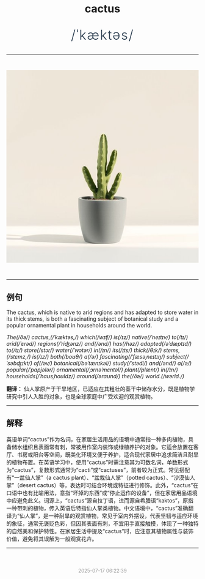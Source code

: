 <div align="center">

# cactus

<div style="margin: 30px 0;">
<h1 style="font-size: 2.5em; font-weight: 300; letter-spacing: 2px; margin: 0; color: #2c3e50;">
/ˈkæktəs/
</h1>
</div>

</div>

---

<div align="center" style="margin: 40px 0;">

![cactus](images/cactus.png)

</div>

---

## 例句

The cactus, which is native to arid regions and has adapted to store water in its thick stems, is both a fascinating subject of botanical study and a popular ornamental plant in households around the world.

*The(/ðə/) cactus,(/ˈkæktəs,/) which(/wɪʧ/) is(/ɪz/) native(/ˈneɪtɪv/) to(/tɪ/) arid(/ˈɛrəd/) regions(/ˈriʤənz/) and(/ənd/) has(/həz/) adapted(/əˈdæptɪd/) to(/tɪ/) store(/stɔr/) water(/ˈwɔtər/) in(/ɪn/) its(/ɪts/) thick(/θɪk/) stems,(/stɛmz,/) is(/ɪz/) both(/boʊθ/) a(/ə/) fascinating(/ˈfæsəˌneɪtɪŋ/) subject(/ˈsəbʤɪkt/) of(/əv/) botanical(/bəˈtænɪkəl/) study(/ˈstədi/) and(/ənd/) a(/ə/) popular(/ˈpɑpjələr/) ornamental(/ˌɔrnəˈmɛntəl/) plant(/plænt/) in(/ɪn/) households(/ˈhaʊsˌhoʊldz/) around(/əraʊnd/) the(/ðə/) world.(/wərld./)*

**翻译：** 仙人掌原产于干旱地区，已适应在其粗壮的茎干中储存水分，既是植物学研究中引人入胜的对象，也是全球家庭中广受欢迎的观赏植物。

---

## 解释

英语单词“cactus”作为名词，在家居生活用品的语境中通常指一种多肉植物，具备储水组织且表面常有刺，常被用作室内装饰或绿植养护的对象。它适合放置在客厅、书房或阳台等空间，既美化环境又便于养护，适合现代家居中追求简洁且耐旱的植物布置。在英语学习中，使用“cactus”时需注意其为可数名词，单数形式为“cactus”，复数形式通常为“cacti”或“cactuses”，前者较为正式。常见搭配有“一盆仙人掌”（a cactus plant）、“盆栽仙人掌”（potted cactus）、“沙漠仙人掌”（desert cactus）等，表达时可结合环境或特征进行修饰。此外，“cactus”在口语中也有比喻用法，意指“坏掉的东西”或“停止运作的设备”，但在家居用品语境中应避免此义。词源上，“cactus”源自拉丁语，进而源自希腊语“kaktos”，原指一种带刺的植物，传入英语后特指仙人掌类植物。中文语境中，“cactus”准确翻译为“仙人掌”，是一种耐旱的观赏植物，常见于室内外摆设，代表坚韧与适应环境的象征，通常无褒贬色彩，但因其表面有刺，不宜用手直接触摸，体现了一种独特的自然美和保护特性。在家居生活中提及“cactus”时，应注意其植物属性与装饰价值，避免将其误解为一般观赏花卉。


---

<div align="center" style="margin-top: 50px;">
<small style="color: #999; font-size: 0.9em;">2025-07-17 06:22:39</small>
</div>
